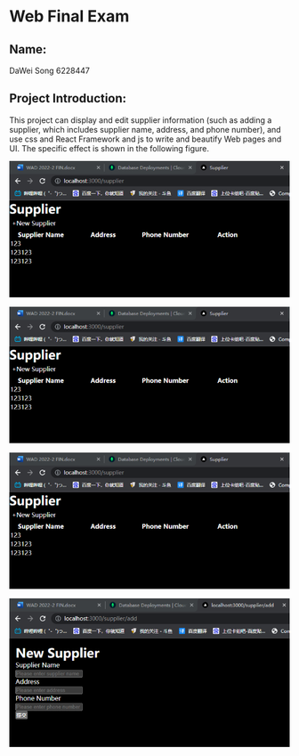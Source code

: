 # Web Final Exam  

## Name:  
DaWei Song 6228447  

## Project Introduction:  
This project can display and edit supplier information (such as adding a supplier, which includes supplier name, address, and phone number), and use css and React Framework and js to write and beautify Web pages and UI. The specific effect is shown in the following figure.  

![image](https://github.com/David67131/Web-Final-Exam/blob/main/Sample%20image%201.png)  

![image](https://github.com/David67131/Web-Final-Exam/blob/main/Sample%20image%201.png)  

![image](https://github.com/David67131/Web-Final-Exam/blob/main/Sample%20image%201.png)  

![image](https://github.com/David67131/Web-Final-Exam/blob/main/Sample%20image%202.png)  
